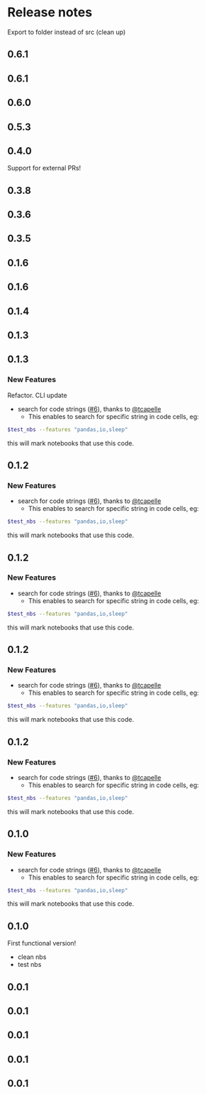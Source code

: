 # Release notes
Export to folder instead of src (clean up)
<!-- do not remove -->

## 0.6.1




## 0.6.1




## 0.6.0




## 0.5.3




## 0.4.0

Support for external PRs!


## 0.3.8




## 0.3.6




## 0.3.5




## 0.1.6




## 0.1.6




## 0.1.4




## 0.1.3




## 0.1.3

### New Features

Refactor. CLI update


- search for code strings ([#6](https://github.com/wandb/nb_helpers/pull/6)), thanks to [@tcapelle](https://github.com/tcapelle)
  - This enables to search for specific string in code cells, eg:
```bash
$test_nbs --features "pandas,io,sleep"
```
this will mark notebooks that use this code.



## 0.1.2

### New Features

- search for code strings ([#6](https://github.com/wandb/nb_helpers/pull/6)), thanks to [@tcapelle](https://github.com/tcapelle)
  - This enables to search for specific string in code cells, eg:
```bash
$test_nbs --features "pandas,io,sleep"
```
this will mark notebooks that use this code.



## 0.1.2

### New Features

- search for code strings ([#6](https://github.com/wandb/nb_helpers/pull/6)), thanks to [@tcapelle](https://github.com/tcapelle)
  - This enables to search for specific string in code cells, eg:
```bash
$test_nbs --features "pandas,io,sleep"
```
this will mark notebooks that use this code.



## 0.1.2

### New Features

- search for code strings ([#6](https://github.com/wandb/nb_helpers/pull/6)), thanks to [@tcapelle](https://github.com/tcapelle)
  - This enables to search for specific string in code cells, eg:
```bash
$test_nbs --features "pandas,io,sleep"
```
this will mark notebooks that use this code.



## 0.1.2

### New Features

- search for code strings ([#6](https://github.com/wandb/nb_helpers/pull/6)), thanks to [@tcapelle](https://github.com/tcapelle)
  - This enables to search for specific string in code cells, eg:
```bash
$test_nbs --features "pandas,io,sleep"
```
this will mark notebooks that use this code.



## 0.1.0

### New Features

- search for code strings ([#6](https://github.com/wandb/nb_helpers/pull/6)), thanks to [@tcapelle](https://github.com/tcapelle)
  - This enables to search for specific string in code cells, eg:
```bash
$test_nbs --features "pandas,io,sleep"
```
this will mark notebooks that use this code.



## 0.1.0

First functional version!
- clean nbs
- test nbs


## 0.0.1




## 0.0.1




## 0.0.1




## 0.0.1




## 0.0.1



